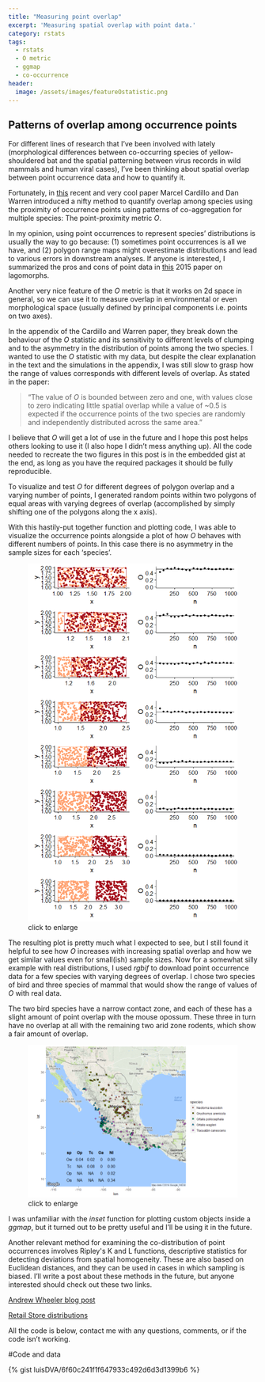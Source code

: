 ```yaml
---
title: "Measuring point overlap"
excerpt: 'Measuring spatial overlap with point data.'
category: rstats
tags:
  - rstats
  - O metric
  - ggmap
  - co-occurrence
header:
  image: /assets/images/featureOstatistic.png
---
```


## Patterns of overlap among occurrence points

For different lines of research that I’ve been involved with lately (morphological differences between co-occurring species of yellow-shouldered bat and the spatial patterning between virus records in wild mammals and human viral cases), I’ve been thinking about spatial overlap between point occurrence data and how to quantify it. 

Fortunately, in [this](http://onlinelibrary.wiley.com/doi/10.1111/geb.12455/abstract "Cardillo and Warren 2016 GEB") recent and very cool paper Marcel Cardillo and Dan Warren introduced a nifty method to quantify overlap among species using the proximity of occurrence points using patterns of co-aggregation for multiple species: The point-proximity metric _O_.

In my opinion, using point occurrences to represent species’ distributions is usually the way to go because: (1) sometimes point occurrences is all we have, and (2) polygon range maps might overestimate distributions and lead to various errors in downstream analyses. If anyone is interested, I summarized the pros and cons of point data in [this](http://onlinelibrary.wiley.com/doi/10.1111/ecog.01063/abstract "Verde Arregoitia et al 2015 Ecography") 2015 paper on lagomorphs. 

Another very nice feature of the _O_ metric is that it works on 2d space in general, so we can use it to measure overlap in environmental or even morphological space (usually defined by principal components i.e. points on two axes).

In the appendix of the Cardillo and Warren paper, they break down the behaviour of the _O_ statistic and its sensitivity to different levels of clumping and to the asymmetry in the distribution of points among the two species. I wanted to use the _O_ statistic with my data, but despite the clear explanation in the text and the simulations in the appendix, I was still slow to grasp how the range of values corresponds with different levels of overlap. As stated in the paper: 

> “The value of _O_ is bounded between zero and one, with values close to zero indicating little spatial overlap while a value of ~0.5 is expected if the occurrence points of the two species are randomly and independently distributed across the same area.”

I believe that _O_ will get a lot of use in the future and I hope this post helps others looking to use it (I also hope I didn’t mess anything up). All the code needed to recreate the two figures in this post is in the embedded gist at the end, as long as you have the required packages it should be fully reproducible.

To visualize and test _O_ for different degrees of polygon overlap and a varying number of points, I generated random points within two polygons of equal areas with varying degrees of overlap (accomplished by simply shifting one of the polygons along the x axis).  

With this hastily-put together function and plotting code, I was able to visualize the occurrence points alongside a plot of how _O_ behaves with different numbers of points. In this case there is no asymmetry in the sample sizes for each ‘species’. 

<figure>
    <a href="/assets/images/Ovalues.png"><img src="/assets/images/Ovalues.png"></a>
        <figcaption>click to enlarge</figcaption>
</figure>

The resulting plot is pretty much what I expected to see, but I still found it helpful to see how _O_ increases with increasing spatial overlap and how we get similar values even for small(ish) sample sizes. 
Now for a somewhat silly example with real distributions, I used _rgbif_ to download point occurrence data for a few species with varying degrees of overlap. I chose two species of bird and three species of mammal that would show the range of values of _O_ with real data. 

The two bird species have a narrow contact zone, and each of these has a slight amount of point overlap with the mouse opossum. These three in turn have no overlap at all with the remaining two arid zone rodents, which show a fair amount of overlap.

<figure>
    <a href="/assets/images/pointmap.png"><img src="/assets/images/pointmap.png"></a>
        <figcaption>click to enlarge</figcaption>
</figure>

I was unfamiliar with the _inset_ function for plotting custom objects inside a _ggmap_, but it turned out to be pretty useful and I’ll be using it in the future. 

Another relevant method for examining the co-distribution of point occurrences involves Ripley's K and L functions, descriptive statistics for detecting deviations from spatial homogeneity. These are also based on Euclidean distances, and they can be used in cases in which sampling is biased. I’ll write a post about these methods in the future, but anyone interested should check out these two links.

[Andrew Wheeler blog post](https://andrewpwheeler.wordpress.com/2015/10/27/the-spatial-clustering-of-hits-vs-misses-in-shootings-using-ripleys-k/ "Spatial clustering tests")

[Retail Store distributions](http://www.planetizen.com/node/65765 "Clustering of Retail Stores")

All the code is below, contact me with any questions, comments, or if the code isn’t working.

#Code and data

{% gist luisDVA/6f60c241f1f647933c492d6d3d1399b6 %}
